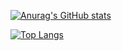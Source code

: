 [![Anurag's GitHub stats](https://github-readme-stats.vercel.app/api?username=atn95)](https://github.com/atn95/github-readme-stats)

[![Top Langs](https://github-readme-stats.vercel.app/api/top-langs/?username=anuraghazra&layout=compact)](https://github.com/anuraghazra/github-readme-stats)

